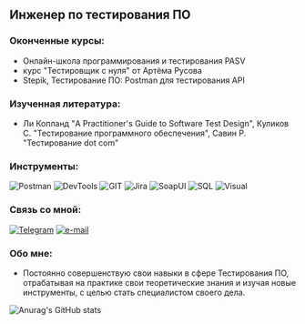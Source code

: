 ## Инженер по тестирования ПО

### Оконченные курсы:
- Онлайн-школа программирования и тестирования PASV
- курс "Тестировщик с нуля" от Артёма Русова
- Stepik, Тестирование ПО: Postman для тестирования API

### Изученная литература:
- Ли Копланд "A Practitioner's Guide to Software Test Design", Куликов С. "Тестирование программного обеспечения", Савин Р. "Tecтирование dot com"

### Инструменты:

![Postman](https://img.shields.io/badge/Postman-000000?style=for-the-badge&logo=postman)
![DevTools](https://img.shields.io/badge/DevTools-000000?style=for-the-badge&logo=google&logoColor=yellow)
![GIT](https://img.shields.io/badge/Git-000000?style=for-the-badge&logo=Git)
![Jira](https://img.shields.io/badge/Jira-000000?style=for-the-badge&logo=jira&logoColor=blue)
![SoapUI](https://img.shields.io/badge/SoapUI-000000?style=for-the-badge&logo=SOAPUI)
![SQL](https://img.shields.io/badge/SQL-000000?style=for-the-badge&logo=mysql)
![Visual ](https://img.shields.io/badge/VSC-000000?style=for-the-badge&logo=VisualStudioCode&logoColor=blue)

### Связь со мной:
[![Telegram](https://img.shields.io/badge/Telegram-000000?style=for-the-badge&logo=Telegram)](https://t.me/bogdan_bs)
[![e-mail](https://img.shields.io/badge/email-000000?style=for-the-badge&logo=mail.ru&logoColor=FFA500)](https://bogdanburkov@mail.ru)

### Обо мне:
- Постоянно совершенствую свои навыки в сфере Тестирования ПО, отрабатывая на практике свои теоретические знания и изучая новые инструменты, с целью стать специалистом своего дела.


![Anurag's GitHub stats](https://github-readme-stats.vercel.app/api?username=bogdanburkov&theme=dark&show_icons=true)
